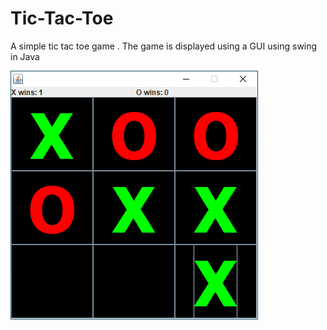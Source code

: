 # Tic-Tac-Toe

A simple tic tac toe game .
The game is displayed using a GUI using swing in Java


![Screenshot](TTT.png)






